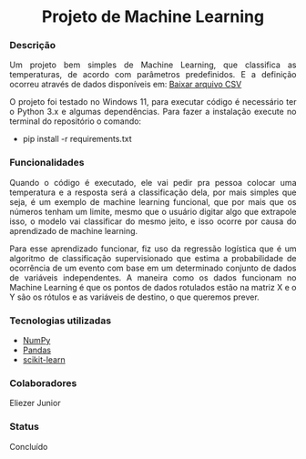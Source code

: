 <h1 align="center">Projeto de Machine Learning</h1>

<div>
  <h3>Descrição </h3>
  <p align="justify">
    Um projeto bem simples de Machine Learning, que classifica as temperaturas, de acordo com parâmetros predefinidos.
    E a definição ocorreu através de dados disponíveis em: <a href="https://pycourse.s3.amazonaws.com/temperature.csv">Baixar arquivo CSV</a>
  </p>
  <p align="justify">
    O projeto foi testado no Windows 11, para executar código é necessário ter o Python 3.x e algumas dependências.
    Para fazer a instalação execute no terminal do repositório o comando:
  <ul>
    <li>pip install -r requirements.txt</li?
  </ul>
  </p>
</div>

<div>
  <h3>Funcionalidades</h3>
  <p align="justify">
    Quando o código é executado, ele vai pedir pra pessoa colocar uma temperatura e a resposta será a classificação dela,
    por mais simples que seja, é um exemplo de machine learning funcional, que por mais que os números tenham um limite,
    mesmo que o usuário digitar algo que extrapole isso, o modelo vai classificar do mesmo jeito, e isso ocorre por causa
    do aprendizado de machine learning.
  </p>
  <p align="justify">
    Para esse aprendizado funcionar, fiz uso da regressão logística que é um algoritmo de classificação supervisionado que estima a
    probabilidade de ocorrência de um evento com base em um determinado conjunto de dados de variáveis independentes.
    A maneira como os dados funcionam no Machine Learning é que os pontos de dados rotulados estão na matriz X e o Y são os rótulos
    e as variáveis de destino, o que queremos prever.
  </p>
</div>

<div>
  <h3>Tecnologias utilizadas</h3>
  <ul>
    <li>
      <a href="https://numpy.org/">NumPy</a>
    </li>
    <li>
      <a href="https://pandas.pydata.org/">Pandas</a>
    </li>
    <li>
      <a href="https://scikit-learn.org/stable/">scikit-learn</a>
    </li>
  </ul>
</div>

<div>
  <h3>Colaboradores</h3>
  <p>Eliezer Junior</p>
</div>

<div>
  <h3>Status</h3>
  <p>Concluído</p>
</div>
